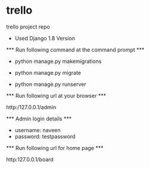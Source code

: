 # trello
trello project repo

* Used Django 1.8 Version

*** Run following command at the command prompt ***

* python manage.py makemigrations
* python manage.py migrate

* python manage.py runserver

*** Run following url at your browser ***

http:/127.0.0.1/admin

*** Admin login details ***

* username: naveen
* password: testpassword

*** Run following url for home page ***

http:127.0.0.1/board
